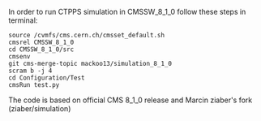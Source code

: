 In order to run CTPPS simulation in CMSSW_8_1_0 follow these steps in terminal:
~~~~
source /cvmfs/cms.cern.ch/cmsset_default.sh
cmsrel CMSSW_8_1_0
cd CMSSW_8_1_0/src
cmsenv
git cms-merge-topic mackoo13/simulation_8_1_0
scram b -j 4
cd Configuration/Test
cmsRun test.py
~~~~
The code is based on official CMS 8_1_0 release and Marcin ziaber's fork (ziaber/simulation)
